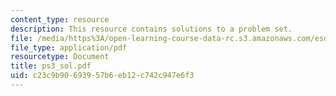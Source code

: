 ```yaml
---
content_type: resource
description: This resource contains solutions to a problem set.
file: /media/https%3A/open-learning-course-data-rc.s3.amazonaws.com/esd-86-models-data-and-inference-for-socio-technical-systems-spring-2007/c23c9b90693957b6eb12c742c947e6f3_ps3_sol.pdf
file_type: application/pdf
resourcetype: Document
title: ps3_sol.pdf
uid: c23c9b90-6939-57b6-eb12-c742c947e6f3
---
```

